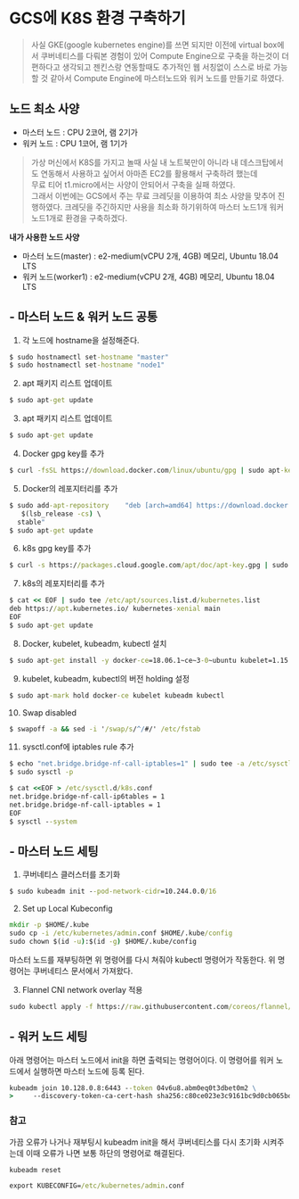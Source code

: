 # GCS에 K8S 환경 구축하기
>사실 GKE(google kubernetes engine)를 쓰면 되지만 이전에 virtual box에서 쿠버네티스를 다뤄본 경험이 있어 Compute Engine으로 구축을 하는것이 더 편하다고 생각되고 젠킨스랑 연동할때도 추가적인 웹 서칭없이 스스로 바로 가능할 것 같아서 Compute Engine에 마스터노드와 워커 노드를 만들기로 하였다.

## 노드 최소 사양
- 마스터 노드 : CPU 2코어, 램 2기가
- 워커 노드 : CPU 1코어, 램 1기가
> 가상 머신에서 K8S를 가지고 놀때 사실 내 노트북만이 아니라 내 데스크탑에서도 연동해서 사용하고 싶어서 아마존 EC2를 활용해서 구축하려 했는데  
무료 티어 t1.micro에서는 사양이 안되어서 구축을 실패 하였다.  
그래서 이번에는 GCS에서 주는 무료 크레딧을 이용하여 최소 사양을 맞추어 진행하였다.
크레딧을 주긴하지만 사용을 최소화 하기위하여 마스터 노드1개 워커 노드1개로 환경을 구축하겠다.


**내가 사용한 노드 사양**  
- 마스터 노드(master) : e2-medium(vCPU 2개, 4GB) 메모리, Ubuntu 18.04 LTS
- 워커 노드(worker1) : e2-medium(vCPU 2개, 4GB) 메모리, Ubuntu 18.04 LTS  


## - 마스터 노드 & 워커 노드 공통 
1. 각 노드에 hostname을 설정해준다.

```cmd
$ sudo hostnamectl set-hostname "master"
$ sudo hostnamectl set-hostname "node1"
```

2. apt 패키지 리스트 업데이트 

```cmd
$ sudo apt-get update
```
3. apt 패키지 리스트 업데이트 

```cmd
$ sudo apt-get update
```

4. Docker gpg key를 추가

```cmd
$ curl -fsSL https://download.docker.com/linux/ubuntu/gpg | sudo apt-key add -
```

5. Docker의 레포지터리를 추가

```cmd
$ sudo add-apt-repository    "deb [arch=amd64] https://download.docker.com/linux/ubuntu \
   $(lsb_release -cs) \
  stable"
$ sudo apt-get update
```

6. k8s gpg key를 추가

```cmd
$ curl -s https://packages.cloud.google.com/apt/doc/apt-key.gpg | sudo apt-key add -
```

7. k8s의 레포지터리를 추가

```cmd
$ cat << EOF | sudo tee /etc/apt/sources.list.d/kubernetes.list
deb https://apt.kubernetes.io/ kubernetes-xenial main
EOF
$ sudo apt-get update
```

8. Docker, kubelet, kubeadm, kubectl 설치
```cmd
$ sudo apt-get install -y docker-ce=18.06.1~ce~3-0~ubuntu kubelet=1.15.7-00 kubeadm=1.15.7-00 kubectl=1.15.7-00
```
9. kubelet, kubeadm, kubectl의 버전 holding 설정
```cmd
$ sudo apt-mark hold docker-ce kubelet kubeadm kubectl
```
10. Swap disabled
```cmd
$ swapoff -a && sed -i '/swap/s/^/#/' /etc/fstab
```
11. sysctl.conf에 iptables rule 추가
```cmd
$ echo "net.bridge.bridge-nf-call-iptables=1" | sudo tee -a /etc/sysctl.conf
$ sudo sysctl -p
```
```cmd
$ cat <<EOF > /etc/sysctl.d/k8s.conf
net.bridge.bridge-nf-call-ip6tables = 1
net.bridge.bridge-nf-call-iptables = 1
EOF
$ sysctl --system
```

## - 마스터 노드 세팅
1. 쿠버네티스 클러스터를 초기화

```cmd
$ sudo kubeadm init --pod-network-cidr=10.244.0.0/16
```

2. Set up Local Kubeconfig

```cmd
mkdir -p $HOME/.kube
sudo cp -i /etc/kubernetes/admin.conf $HOME/.kube/config
sudo chown $(id -u):$(id -g) $HOME/.kube/config
```
마스터 노드를 재부팅하면 위 명령어를 다시 쳐줘야 kubectl 명령어가 작동한다. 위 명령어는 쿠버네티스 문서에서 가져왔다.

3. Flannel CNI network overlay 적용

```cmd
sudo kubectl apply -f https://raw.githubusercontent.com/coreos/flannel/master/Documentation/kube-flannel.yml
```

## - 워커 노드 세팅
아래 명령어는 마스터 노드에서 init을 하면 출력되는 명령어이다. 이 명령어를 워커 노드에서 실행하면 마스터 노드에 등록 된다. 
```cmd
kubeadm join 10.128.0.8:6443 --token 04v6u8.abm0eq0t3dbet0m2 \
>     --discovery-token-ca-cert-hash sha256:c80ce023e3c9161bc9d0cb065bdaf4297bcadc370a3868d261471ec2cd9be1a4
```




### 참고
가끔 오류가 나거나 재부팅시 kubeadm init을 해서 쿠버네티스를 다시 초기화 시켜주는데 이때 오류가 나면 보통 하단의 명령어로 해결된다.  
```cmd
kubeadm reset
```
 
```cmd
export KUBECONFIG=/etc/kubernetes/admin.conf
```

